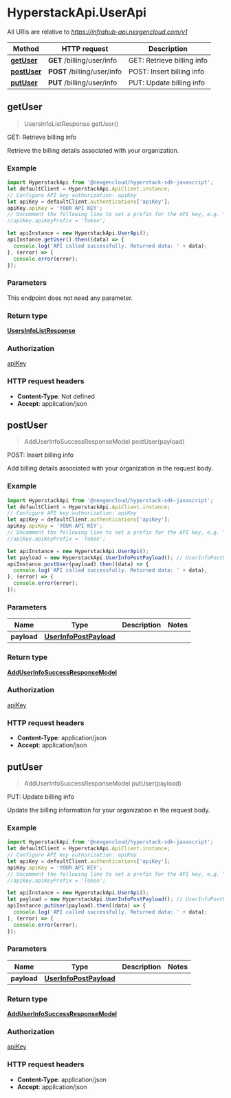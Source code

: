 # HyperstackApi.UserApi

All URIs are relative to *https://infrahub-api.nexgencloud.com/v1*

Method | HTTP request | Description
------------- | ------------- | -------------
[**getUser**](UserApi.md#getUser) | **GET** /billing/user/info | GET: Retrieve billing info
[**postUser**](UserApi.md#postUser) | **POST** /billing/user/info | POST: Insert billing info
[**putUser**](UserApi.md#putUser) | **PUT** /billing/user/info | PUT: Update billing info



## getUser

> UsersInfoListResponse getUser()

GET: Retrieve billing info

Retrieve the billing details associated with your organization.

### Example

```javascript
import HyperstackApi from '@nexgencloud/hyperstack-sdk-javascript';
let defaultClient = HyperstackApi.ApiClient.instance;
// Configure API key authorization: apiKey
let apiKey = defaultClient.authentications['apiKey'];
apiKey.apiKey = 'YOUR API KEY';
// Uncomment the following line to set a prefix for the API key, e.g. "Token" (defaults to null)
//apiKey.apiKeyPrefix = 'Token';

let apiInstance = new HyperstackApi.UserApi();
apiInstance.getUser().then((data) => {
  console.log('API called successfully. Returned data: ' + data);
}, (error) => {
  console.error(error);
});

```

### Parameters

This endpoint does not need any parameter.

### Return type

[**UsersInfoListResponse**](UsersInfoListResponse.md)

### Authorization

[apiKey](../README.md#apiKey)

### HTTP request headers

- **Content-Type**: Not defined
- **Accept**: application/json


## postUser

> AddUserInfoSuccessResponseModel postUser(payload)

POST: Insert billing info

Add billing details associated with your organization in the request body.

### Example

```javascript
import HyperstackApi from '@nexgencloud/hyperstack-sdk-javascript';
let defaultClient = HyperstackApi.ApiClient.instance;
// Configure API key authorization: apiKey
let apiKey = defaultClient.authentications['apiKey'];
apiKey.apiKey = 'YOUR API KEY';
// Uncomment the following line to set a prefix for the API key, e.g. "Token" (defaults to null)
//apiKey.apiKeyPrefix = 'Token';

let apiInstance = new HyperstackApi.UserApi();
let payload = new HyperstackApi.UserInfoPostPayload(); // UserInfoPostPayload | 
apiInstance.postUser(payload).then((data) => {
  console.log('API called successfully. Returned data: ' + data);
}, (error) => {
  console.error(error);
});

```

### Parameters


Name | Type | Description  | Notes
------------- | ------------- | ------------- | -------------
 **payload** | [**UserInfoPostPayload**](UserInfoPostPayload.md)|  | 

### Return type

[**AddUserInfoSuccessResponseModel**](AddUserInfoSuccessResponseModel.md)

### Authorization

[apiKey](../README.md#apiKey)

### HTTP request headers

- **Content-Type**: application/json
- **Accept**: application/json


## putUser

> AddUserInfoSuccessResponseModel putUser(payload)

PUT: Update billing info

Update the billing information for your organization in the request body.

### Example

```javascript
import HyperstackApi from '@nexgencloud/hyperstack-sdk-javascript';
let defaultClient = HyperstackApi.ApiClient.instance;
// Configure API key authorization: apiKey
let apiKey = defaultClient.authentications['apiKey'];
apiKey.apiKey = 'YOUR API KEY';
// Uncomment the following line to set a prefix for the API key, e.g. "Token" (defaults to null)
//apiKey.apiKeyPrefix = 'Token';

let apiInstance = new HyperstackApi.UserApi();
let payload = new HyperstackApi.UserInfoPostPayload(); // UserInfoPostPayload | 
apiInstance.putUser(payload).then((data) => {
  console.log('API called successfully. Returned data: ' + data);
}, (error) => {
  console.error(error);
});

```

### Parameters


Name | Type | Description  | Notes
------------- | ------------- | ------------- | -------------
 **payload** | [**UserInfoPostPayload**](UserInfoPostPayload.md)|  | 

### Return type

[**AddUserInfoSuccessResponseModel**](AddUserInfoSuccessResponseModel.md)

### Authorization

[apiKey](../README.md#apiKey)

### HTTP request headers

- **Content-Type**: application/json
- **Accept**: application/json

